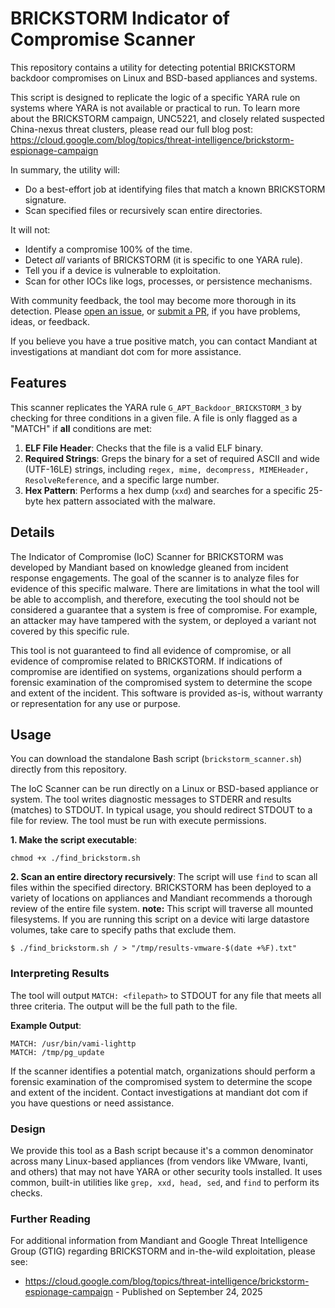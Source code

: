 # BRICKSTORM Indicator of Compromise Scanner

This repository contains a utility for detecting potential BRICKSTORM backdoor
compromises on Linux and BSD-based appliances and systems.

This script is designed to replicate the logic of a specific YARA rule on
systems where YARA is not available or practical to run. To learn more about the
BRICKSTORM campaign, UNC5221, and closely related suspected China-nexus threat clusters, please read our full blog
post:
https://cloud.google.com/blog/topics/threat-intelligence/brickstorm-espionage-campaign

In summary, the utility will:

- Do a best-effort job at identifying files that match a known BRICKSTORM signature.
- Scan specified files or recursively scan entire directories.

It will not:

- Identify a compromise 100% of the time.
- Detect _all_ variants of BRICKSTORM (it is specific to one YARA rule).
- Tell you if a device is vulnerable to exploitation.
- Scan for other IOCs like logs, processes, or persistence mechanisms.

With community feedback, the tool may become more thorough in its detection.
Please [open an issue](https://github.com/mandiant/brickstorm-scanner/issues), or [submit a PR](https://github.com/mandiant/brickstorm-scanner/pulls), if you
have problems, ideas, or feedback.

If you believe you have a true positive match, you can contact Mandiant at investigations at mandiant dot com for more assistance. 

## Features

This scanner replicates the YARA rule `G_APT_Backdoor_BRICKSTORM_3`
by checking for three conditions in a given file. A file is only flagged as a
"MATCH" if **all** conditions are met:

1. **ELF File Header**: Checks that the file is a valid ELF binary.
1. **Required Strings**: Greps the binary for a set of required ASCII and wide
  (UTF-16LE) strings, including `regex, mime, decompress, MIMEHeader, ResolveReference`, and a specific large number.
1. **Hex Pattern**: Performs a hex dump (`xxd`) and searches for a specific 25-byte hex pattern associated with the malware.

## Details

The Indicator of Compromise (IoC) Scanner for BRICKSTORM was developed by
Mandiant based on knowledge gleaned from incident response engagements. The goal
of the scanner is to analyze files for evidence of this specific malware. There
are limitations in what the tool will be able to accomplish, and therefore,
executing the tool should not be considered a guarantee that a system is free of
compromise. For example, an attacker may have tampered with the system, or
deployed a variant not covered by this specific rule.

This tool is not guaranteed to find all evidence of compromise, or all evidence
of compromise related to BRICKSTORM. If indications of compromise are identified
on systems, organizations should perform a forensic examination of the
compromised system to determine the scope and extent of the incident. This
software is provided as-is, without warranty or representation for any use or
purpose.

## Usage

You can download the standalone Bash script (`brickstorm_scanner.sh`) directly
from this repository.

The IoC Scanner can be run directly on a Linux or BSD-based appliance or system. The
tool writes diagnostic messages to STDERR and results (matches) to STDOUT. In
typical usage, you should redirect STDOUT to a file for review. The tool must be
run with execute permissions.

**1. Make the script executable**:
```
chmod +x ./find_brickstorm.sh
```

**2. Scan an entire directory recursively**: The script will use `find` to scan
all files within the specified directory. BRICKSTORM has been deployed to a variety of locations on appliances and Mandiant recommends a thorough review of the entire file system.
**note:** This script will traverse all mounted filesystems. If you are running this script on a device witi large datastore volumes, take care to specify paths that exclude them. 

```
$ ./find_brickstorm.sh / > "/tmp/results-vmware-$(date +%F).txt"
```

### Interpreting Results

The tool will output `MATCH: <filepath>` to STDOUT for any file that meets all
three criteria. The output will be the full path to the file.

**Example Output**:

```
MATCH: /usr/bin/vami-lighttp
MATCH: /tmp/pg_update
```

If the scanner identifies a potential match, organizations should
perform a forensic examination of the compromised system to determine the scope
and extent of the incident. Contact investigations at mandiant dot com if you have questions or need assistance.

### Design

We provide this tool as a Bash script because it's a common denominator across
many Linux-based appliances (from vendors like VMware, Ivanti, and others) that
may not have YARA or other security tools installed. It uses common, built-in
utilities like `grep, xxd, head, sed`, and `find` to perform its checks.

### Further Reading

For additional information from Mandiant and Google Threat Intelligence Group (GTIG) regarding BRICKSTORM and in-the-wild
exploitation, please see:

- https://cloud.google.com/blog/topics/threat-intelligence/brickstorm-espionage-campaign - Published on September 24, 2025
